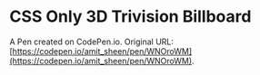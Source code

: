 # CSS  Only 3D Trivision Billboard

A Pen created on CodePen.io. Original URL: [https://codepen.io/amit_sheen/pen/WNOroWM](https://codepen.io/amit_sheen/pen/WNOroWM).

